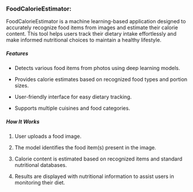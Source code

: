 ### FoodCalorieEstimator:
FoodCalorieEstimator is a machine learning-based application designed to accurately recognize food items from images and estimate their calorie content. This tool helps users track their dietary intake effortlessly and make informed nutritional choices to maintain a healthy lifestyle.

##### Features
* Detects various food items from photos using deep learning models.

* Provides calorie estimates based on recognized food types and portion sizes.

* User-friendly interface for easy dietary tracking.

* Supports multiple cuisines and food categories.

##### How It Works
1. User uploads a food image.

2. The model identifies the food item(s) present in the image.

3. Calorie content is estimated based on recognized items and standard nutritional databases.

4. Results are displayed with nutritional information to assist users in monitoring their diet.
